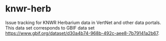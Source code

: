 # knwr-herb
Issue tracking for KNWR Herbarium data in VertNet and other data portals. This data set corresponds to GBIF data set https://www.gbif.org/dataset/d30a4b74-968b-492c-aee8-7b79141a2b67.
